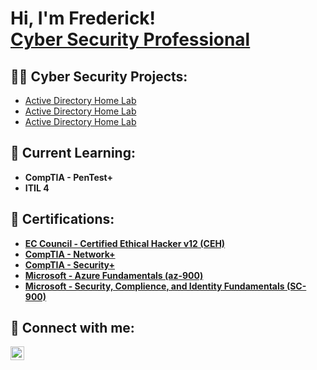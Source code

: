 <h1>Hi, I'm Frederick! <br/><a href="https://www.linkedin.com/in/frederick-waters-hastie/">Cyber Security Professional</a>

<h2>👨‍💻  Cyber Security Projects:</h2>

- [Active Directory Home Lab](https://github.com/joshmadakor1/Algorithms-Practice)
- [Active Directory Home Lab](https://github.com/joshmadakor1/Algorithms-Practice)
- [Active Directory Home Lab](https://github.com/joshmadakor1/Algorithms-Practice)
   
<h2>🏫 Current Learning:</h2>

- <b>CompTIA - PenTest+<b>
- <b>ITIL 4<b>
 
<h2>📄 Certifications:</h2>

- [<b>EC Council - Certified Ethical Hacker v12 (CEH)</b>](https://github.com/joshmadakor1/Algorithms-Practice)
- [<b>CompTIA - Network+</b>](https://github.com/joshmadakor1/Algorithms-Practice)
- [<b>CompTIA - Security+</b>](https://github.com/joshmadakor1/Algorithms-Practice)
- [<b>Microsoft - Azure Fundamentals (az-900)</b>](https://github.com/joshmadakor1/Algorithms-Practice)
- [<b>Microsoft - Security, Complience, and Identity Fundamentals (SC-900)</b>](https://github.com/joshmadakor1/Algorithms-Practice)


<h2> 🤳 Connect with me:</h2>

[<img align="left" alt="JoshMadakor | LinkedIn" width="22px" src="https://cdn.jsdelivr.net/npm/simple-icons@v3/icons/linkedin.svg" />][linkedin]

[linkedin]: https://linkedin.com/in/frederick-waters-hastie/

<!--
**joshmadakor1/joshmadakor1** is a ✨ _special_ ✨ repository because its `README.md` (this file) appears on your GitHub profile.

Here are some ideas to get you started:

- 🔭 I’m currently working on ...
- 🌱 I’m currently learning ...
- 👯 I’m looking to collaborate on ...
- 🤔 I’m looking for help with ...
- 💬 Ask me about ...
- 📫 How to reach me: ...
- 😄 Pronouns: ...
- ⚡ Fun fact: ...
-->
